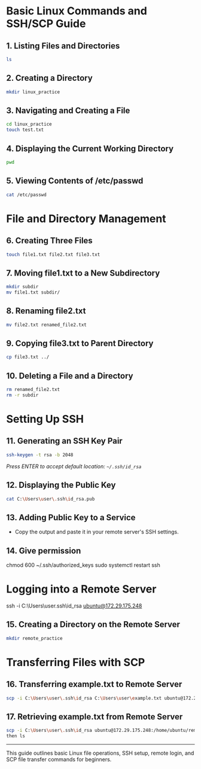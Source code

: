 # Basic Linux Commands and SSH/SCP Guide

## 1. Listing Files and Directories
```bash
ls
```

## 2. Creating a Directory
```bash
mkdir linux_practice
```

## 3. Navigating and Creating a File
```bash
cd linux_practice
touch test.txt
```

## 4. Displaying the Current Working Directory
```bash
pwd
```

## 5. Viewing Contents of /etc/passwd
```bash
cat /etc/passwd
```

# File and Directory Management

## 6. Creating Three Files
```bash
touch file1.txt file2.txt file3.txt
```

## 7. Moving file1.txt to a New Subdirectory
```bash
mkdir subdir
mv file1.txt subdir/
```

## 8. Renaming file2.txt
```bash
mv file2.txt renamed_file2.txt
```

## 9. Copying file3.txt to Parent Directory
```bash
cp file3.txt ../
```

## 10. Deleting a File and a Directory
```bash
rm renamed_file2.txt
rm -r subdir
```

# Setting Up SSH

## 11. Generating an SSH Key Pair
```bash
ssh-keygen -t rsa -b 2048
```
*Press ENTER to accept default location: `~/.ssh/id_rsa`*

## 12. Displaying the Public Key
```bash
cat C:\Users\user\.ssh\id_rsa.pub
```

## 13. Adding Public Key to a Service
- Copy the output and paste it in your remote server's SSH settings.

## 14. Give permission
chmod 600 ~/.ssh/authorized_keys
sudo systemctl restart ssh

# Logging into a Remote Server
ssh -i C:\Users\user\.ssh\id_rsa ubuntu@172.29.175.248



## 15. Creating a Directory on the Remote Server
```bash
mkdir remote_practice
```

# Transferring Files with SCP

## 16. Transferring example.txt to Remote Server
```bash
scp -i C:\Users\user\.ssh\id_rsa C:\Users\user\example.txt ubuntu@172.29.175.248:/home/ubuntu/remote_practice
```

## 17. Retrieving example.txt from Remote Server
```bash
scp -i C:\Users\user\.ssh\id_rsa ubuntu@172.29.175.248:/home/ubuntu/remote_practice/example.txt C:\Users\user\
then ls
```

---
This guide outlines basic Linux file operations, SSH setup, remote login, and SCP file transfer commands for beginners.

